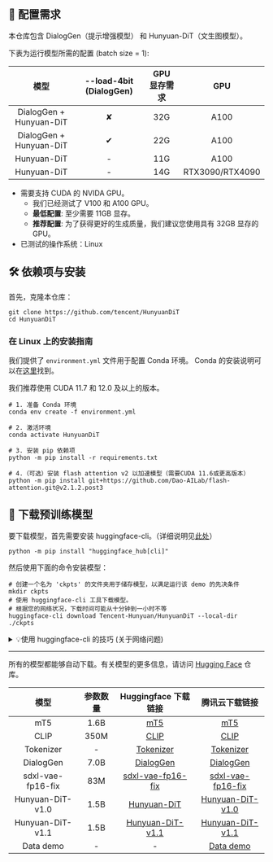 ## 📜 配置需求

本仓库包含 DialogGen（提示增强模型） 和 Hunyuan-DiT（文生图模型）。

下表为运行模型所需的配置 (batch size = 1):

|          模型           | --load-4bit (DialogGen) | GPU 显存需求 |       GPU       |
| :---------------------: | :---------------------: | :----------: | :-------------: |
| DialogGen + Hunyuan-DiT |            ✘            |     32G      |      A100       |
| DialogGen + Hunyuan-DiT |            ✔            |     22G      |      A100       |
|       Hunyuan-DiT       |            -            |     11G      |      A100       |
|       Hunyuan-DiT       |            -            |     14G      | RTX3090/RTX4090 |

* 需要支持 CUDA 的 NVIDA GPU。
  * 我们已经测试了 V100 和 A100 GPU。
  * **最低配置**: 至少需要 11GB 显存。
  * **推荐配置**: 为了获得更好的生成质量，我们建议您使用具有 32GB 显存的 GPU。
* 已测试的操作系统：Linux

## 🛠️ 依赖项与安装

首先，克隆本仓库：

```shell
git clone https://github.com/tencent/HunyuanDiT
cd HunyuanDiT
```

### 在 Linux 上的安装指南

我们提供了 `environment.yml` 文件用于配置 Conda 环境。
Conda 的安装说明可以在[这里](https://docs.anaconda.com/free/miniconda/index.html)找到。

我们推荐使用 CUDA 11.7 和 12.0 及以上的版本。

```shell
# 1. 准备 Conda 环境
conda env create -f environment.yml

# 2. 激活环境
conda activate HunyuanDiT

# 3. 安装 pip 依赖项
python -m pip install -r requirements.txt

# 4.（可选）安装 flash attention v2 以加速模型（需要CUDA 11.6或更高版本）
python -m pip install git+https://github.com/Dao-AILab/flash-attention.git@v2.1.2.post3
```

## 🧱 下载预训练模型
要下载模型，首先需要安装 huggingface-cli。（详细说明见[此处](https://huggingface.co/docs/huggingface_hub/guides/cli)）

```shell
python -m pip install "huggingface_hub[cli]"
```

然后使用下面的命令安装模型：

```shell
# 创建一个名为 'ckpts' 的文件夹用于储存模型，以满足运行该 demo 的先决条件
mkdir ckpts
# 使用 huggingface-cli 工具下载模型。
# 根据您的网络状况，下载时间可能从十分钟到一小时不等
huggingface-cli download Tencent-Hunyuan/HunyuanDiT --local-dir ./ckpts
```

<details>
<summary>💡使用 huggingface-cli 的技巧 (关于网络问题)</summary>

##### 1. 使用 HF-Mirror

如果您在中国遇到下载速度慢的情况，可以尝试使用镜像来加快下载速度，例如，

```shell
HF_ENDPOINT=https://hf-mirror.com huggingface-cli download Tencent-Hunyuan/HunyuanDiT --local-dir ./ckpts
```

##### 2. 断点续传

`huggingface-cli` 支持断点续传。如果下载被中断，您只需重新运行下载命令，即可恢复下载进程。

注意：如果在下载过程中出现类似 `No such file or directory: 'ckpts/.huggingface/.gitignore.lock'` 的错误，您可以忽略此错误并重新运行下载命令。

</details>

---

所有的模型都能够自动下载。有关模型的更多信息，请访问 [Hugging Face](https://huggingface.co/Tencent-Hunyuan/HunyuanDiT) 仓库。

|       模型        | 参数数量 |                                      Huggingface 下载链接                                      |                               腾讯云下载链接                               |
|:------------------:|:-------:|:-------------------------------------------------------------------------------------------------------:|:-----------------------------------------------------------------------------------------------:|
|        mT5         |  1.6B   |               [mT5](https://huggingface.co/Tencent-Hunyuan/HunyuanDiT/tree/main/t2i/mt5)                |               [mT5](https://dit.hunyuan.tencent.com/download/HunyuanDiT/mt5.zip)                |
|        CLIP        |  350M   |        [CLIP](https://huggingface.co/Tencent-Hunyuan/HunyuanDiT/tree/main/t2i/clip_text_encoder)        |        [CLIP](https://dit.hunyuan.tencent.com/download/HunyuanDiT/clip_text_encoder.zip)        |
|      Tokenizer     |  -      |     [Tokenizer](https://huggingface.co/Tencent-Hunyuan/HunyuanDiT/tree/main/t2i/tokenizer)              |      [Tokenizer](https://dit.hunyuan.tencent.com/download/HunyuanDiT/tokenizer.zip)             |
|     DialogGen      |  7.0B   |           [DialogGen](https://huggingface.co/Tencent-Hunyuan/HunyuanDiT/tree/main/dialoggen)            |           [DialogGen](https://dit.hunyuan.tencent.com/download/HunyuanDiT/dialoggen.zip)        |
| sdxl-vae-fp16-fix  |   83M   | [sdxl-vae-fp16-fix](https://huggingface.co/Tencent-Hunyuan/HunyuanDiT/tree/main/t2i/sdxl-vae-fp16-fix)  | [sdxl-vae-fp16-fix](https://dit.hunyuan.tencent.com/download/HunyuanDiT/sdxl-vae-fp16-fix.zip)  |
|    Hunyuan-DiT-v1.0     |  1.5B   |          [Hunyuan-DiT](https://huggingface.co/Tencent-Hunyuan/HunyuanDiT/tree/main/t2i/model)           |          [Hunyuan-DiT-v1.0](https://dit.hunyuan.tencent.com/download/HunyuanDiT/model.zip)           |
|    Hunyuan-DiT-v1.1     |  1.5B   |          [Hunyuan-DiT-v1.1](https://huggingface.co/Tencent-Hunyuan/HunyuanDiT-v1.1/tree/main/t2i/model)    |          [Hunyuan-DiT-v1.1](https://dit.hunyuan.tencent.com/download/HunyuanDiT/model-v1_1.zip)            |
|    Data demo       |  -      |                                    -                                                                    |      [Data demo](https://dit.hunyuan.tencent.com/download/HunyuanDiT/data_demo.zip)             |
